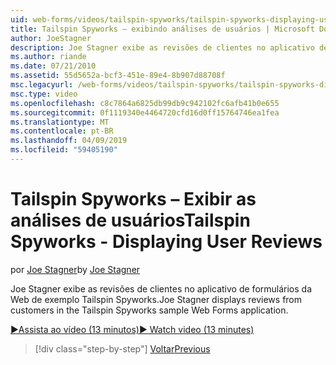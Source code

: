 ```yaml
---
uid: web-forms/videos/tailspin-spyworks/tailspin-spyworks-displaying-user-reviews
title: Tailspin Spyworks – exibindo análises de usuários | Microsoft Docs
author: JoeStagner
description: Joe Stagner exibe as revisões de clientes no aplicativo de formulários da Web de exemplo Tailspin Spyworks.
ms.author: riande
ms.date: 07/21/2010
ms.assetid: 55d5652a-bcf3-451e-89e4-8b907d88708f
msc.legacyurl: /web-forms/videos/tailspin-spyworks/tailspin-spyworks-displaying-user-reviews
msc.type: video
ms.openlocfilehash: c8c7864a6825db99db9c942102fc6afb41b0e655
ms.sourcegitcommit: 0f1119340e4464720cfd16d0ff15764746ea1fea
ms.translationtype: MT
ms.contentlocale: pt-BR
ms.lasthandoff: 04/09/2019
ms.locfileid: "59405190"
---
```

# <a name="tailspin-spyworks---displaying-user-reviews"></a><span data-ttu-id="165d0-103">Tailspin Spyworks – Exibir as análises de usuários</span><span class="sxs-lookup"><span data-stu-id="165d0-103">Tailspin Spyworks - Displaying User Reviews</span></span>

<span data-ttu-id="165d0-104">por [Joe Stagner](https://github.com/JoeStagner)</span><span class="sxs-lookup"><span data-stu-id="165d0-104">by [Joe Stagner](https://github.com/JoeStagner)</span></span>

<span data-ttu-id="165d0-105">Joe Stagner exibe as revisões de clientes no aplicativo de formulários da Web de exemplo Tailspin Spyworks.</span><span class="sxs-lookup"><span data-stu-id="165d0-105">Joe Stagner displays reviews from customers in the Tailspin Spyworks sample Web Forms application.</span></span>

[<span data-ttu-id="165d0-106">&#9654;Assista ao vídeo (13 minutos)</span><span class="sxs-lookup"><span data-stu-id="165d0-106">&#9654; Watch video (13 minutes)</span></span>](https://channel9.msdn.com/Blogs/ASP-NET-Site-Videos/tailspin-spyworks-displaying-user-reviews)

> [!div class="step-by-step"]
> [<span data-ttu-id="165d0-107">Voltar</span><span class="sxs-lookup"><span data-stu-id="165d0-107">Previous</span></span>](tailspin-spyworks-adding-user-product-reviews.md)
